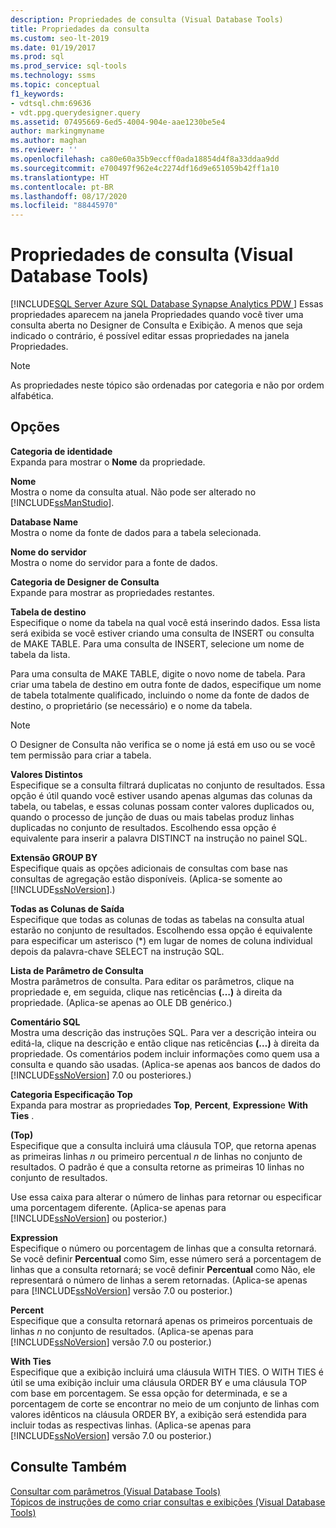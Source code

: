 ```yaml
---
description: Propriedades de consulta (Visual Database Tools)
title: Propriedades da consulta
ms.custom: seo-lt-2019
ms.date: 01/19/2017
ms.prod: sql
ms.prod_service: sql-tools
ms.technology: ssms
ms.topic: conceptual
f1_keywords:
- vdtsql.chm:69636
- vdt.ppg.querydesigner.query
ms.assetid: 07495669-6ed5-4004-904e-aae1230be5e4
author: markingmyname
ms.author: maghan
ms.reviewer: ''
ms.openlocfilehash: ca80e60a35b9eccff0ada18854d4f8a33ddaa9dd
ms.sourcegitcommit: e700497f962e4c2274df16d9e651059b42ff1a10
ms.translationtype: HT
ms.contentlocale: pt-BR
ms.lasthandoff: 08/17/2020
ms.locfileid: "88445970"
---
```

# <a name="query-properties-visual-database-tools"></a>Propriedades de consulta (Visual Database Tools)
[!INCLUDE[SQL Server Azure SQL Database Synapse Analytics PDW ](../../includes/applies-to-version/sql-asdb-asdbmi-asa-pdw.md)]
Essas propriedades aparecem na janela Propriedades quando você tiver uma consulta aberta no Designer de Consulta e Exibição. A menos que seja indicado o contrário, é possível editar essas propriedades na janela Propriedades.  
  
> [!NOTE]  
> As propriedades neste tópico são ordenadas por categoria e não por ordem alfabética.  
  
## <a name="options"></a>Opções  
**Categoria de identidade**  
Expanda para mostrar o **Nome** da propriedade.  
  
**Nome**  
Mostra o nome da consulta atual. Não pode ser alterado no [!INCLUDE[ssManStudio](../../includes/ssmanstudio-md.md)].  
  
**Database Name**  
Mostra o nome da fonte de dados para a tabela selecionada.  
  
**Nome do servidor**  
Mostra o nome do servidor para a fonte de dados.  
  
**Categoria de Designer de Consulta**  
Expande para mostrar as propriedades restantes.  
  
**Tabela de destino**  
Especifique o nome da tabela na qual você está inserindo dados. Essa lista será exibida se você estiver criando uma consulta de INSERT ou consulta de MAKE TABLE. Para uma consulta de INSERT, selecione um nome de tabela da lista.  
  
Para uma consulta de MAKE TABLE, digite o novo nome de tabela. Para criar uma tabela de destino em outra fonte de dados, especifique um nome de tabela totalmente qualificado, incluindo o nome da fonte de dados de destino, o proprietário (se necessário) e o nome da tabela.  
  
> [!NOTE]  
> O Designer de Consulta não verifica se o nome já está em uso ou se você tem permissão para criar a tabela.  
  
**Valores Distintos**  
Especifique se a consulta filtrará duplicatas no conjunto de resultados. Essa opção é útil quando você estiver usando apenas algumas das colunas da tabela, ou tabelas, e essas colunas possam conter valores duplicados ou, quando o processo de junção de duas ou mais tabelas produz linhas duplicadas no conjunto de resultados. Escolhendo essa opção é equivalente para inserir a palavra DISTINCT na instrução no painel SQL.  
  
**Extensão GROUP BY**  
Especifique quais as opções adicionais de consultas com base nas consultas de agregação estão disponíveis. (Aplica-se somente ao [!INCLUDE[ssNoVersion](../../includes/ssnoversion-md.md)].)  
  
**Todas as Colunas de Saída**  
Especifique que todas as colunas de todas as tabelas na consulta atual estarão no conjunto de resultados. Escolhendo essa opção é equivalente para especificar um asterisco (*) em lugar de nomes de coluna individual depois da palavra-chave SELECT na instrução SQL.  
  
**Lista de Parâmetro de Consulta**  
Mostra parâmetros de consulta. Para editar os parâmetros, clique na propriedade e, em seguida, clique nas reticências **(…)** à direita da propriedade. (Aplica-se apenas ao OLE DB genérico.)  
  
**Comentário SQL**  
Mostra uma descrição das instruções SQL. Para ver a descrição inteira ou editá-la, clique na descrição e então clique nas reticências **(…)** à direita da propriedade. Os comentários podem incluir informações como quem usa a consulta e quando são usadas. (Aplica-se apenas aos bancos de dados do [!INCLUDE[ssNoVersion](../../includes/ssnoversion-md.md)] 7.0 ou posteriores.)  
  
**Categoria Especificação Top**  
Expanda para mostrar as propriedades **Top**, **Percent**, **Expression**e **With Ties** .  
  
**(Top)**  
Especifique que a consulta incluirá uma cláusula TOP, que retorna apenas as primeiras linhas *n* ou primeiro percentual *n* de linhas no conjunto de resultados. O padrão é que a consulta retorne as primeiras 10 linhas no conjunto de resultados.  
  
Use essa caixa para alterar o número de linhas para retornar ou especificar uma porcentagem diferente. (Aplica-se apenas para [!INCLUDE[ssNoVersion](../../includes/ssnoversion-md.md)] ou posterior.)  
  
**Expression**  
Especifique o número ou porcentagem de linhas que a consulta retornará. Se você definir **Percentual** como Sim, esse número será a porcentagem de linhas que a consulta retornará; se você definir **Percentual** como Não, ele representará o número de linhas a serem retornadas. (Aplica-se apenas para [!INCLUDE[ssNoVersion](../../includes/ssnoversion-md.md)] versão 7.0 ou posterior.)  
  
**Percent**  
Especifique que a consulta retornará apenas os primeiros porcentuais de linhas *n* no conjunto de resultados. (Aplica-se apenas para [!INCLUDE[ssNoVersion](../../includes/ssnoversion-md.md)] versão 7.0 ou posterior.)  
  
**With Ties**  
Especifique que a exibição incluirá uma cláusula WITH TIES. O WITH TIES é útil se uma exibição incluir uma cláusula ORDER BY e uma cláusula TOP com base em porcentagem. Se essa opção for determinada, e se a porcentagem de corte se encontrar no meio de um conjunto de linhas com valores idênticos na cláusula ORDER BY, a exibição será estendida para incluir todas as respectivas linhas. (Aplica-se apenas para [!INCLUDE[ssNoVersion](../../includes/ssnoversion-md.md)] versão 7.0 ou posterior.)  
  
## <a name="see-also"></a>Consulte Também  
[Consultar com parâmetros &#40;Visual Database Tools&#41;](../../ssms/visual-db-tools/query-with-parameters-visual-database-tools.md)  
[Tópicos de instruções de como criar consultas e exibições &#40;Visual Database Tools&#41;](../../ssms/visual-db-tools/design-queries-and-views-how-to-topics-visual-database-tools.md)  
  
